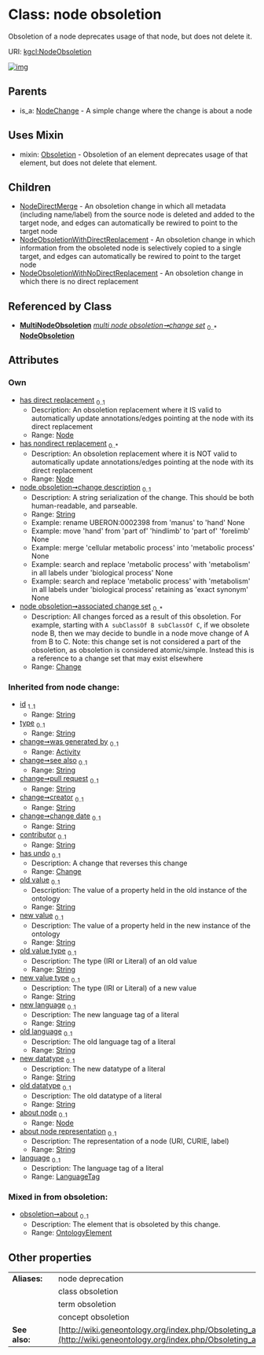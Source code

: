 
# Class: node obsoletion


Obsoletion of a node deprecates usage of that node, but does not delete it.

URI: [kgcl:NodeObsoletion](http://w3id.org/kgcl/NodeObsoletion)


[![img](https://yuml.me/diagram/nofunky;dir:TB/class/[OntologyElement],[Obsoletion],[NodeObsoletionWithNoDirectReplacement],[NodeObsoletionWithDirectReplacement],[Change]<associated%20change%20set%200..*-++[NodeObsoletion&#124;change_description:string%20%3F;about_node_representation(i):string%20%3F;language(i):language_tag%20%3F;old_value(i):string%20%3F;new_value(i):string%20%3F;old_value_type(i):string%20%3F;new_value_type(i):string%20%3F;new_language(i):string%20%3F;old_language(i):string%20%3F;new_datatype(i):string%20%3F;old_datatype(i):string%20%3F;id(i):string;type(i):string%20%3F;see_also(i):string%20%3F;pull_request(i):string%20%3F;creator(i):string%20%3F;change_date(i):string%20%3F;contributor(i):string%20%3F],[Node]<has%20nondirect%20replacement%200..*-%20[NodeObsoletion],[Node]<has%20direct%20replacement%200..1-%20[NodeObsoletion],[MultiNodeObsoletion]++-%20change%20set%200..*>[NodeObsoletion],[NodeObsoletion]uses%20-.->[Obsoletion],[NodeObsoletion]^-[NodeObsoletionWithNoDirectReplacement],[NodeObsoletion]^-[NodeObsoletionWithDirectReplacement],[NodeObsoletion]^-[NodeDirectMerge],[NodeChange]^-[NodeObsoletion],[NodeDirectMerge],[NodeChange],[Node],[MultiNodeObsoletion],[Change],[Activity])](https://yuml.me/diagram/nofunky;dir:TB/class/[OntologyElement],[Obsoletion],[NodeObsoletionWithNoDirectReplacement],[NodeObsoletionWithDirectReplacement],[Change]<associated%20change%20set%200..*-++[NodeObsoletion&#124;change_description:string%20%3F;about_node_representation(i):string%20%3F;language(i):language_tag%20%3F;old_value(i):string%20%3F;new_value(i):string%20%3F;old_value_type(i):string%20%3F;new_value_type(i):string%20%3F;new_language(i):string%20%3F;old_language(i):string%20%3F;new_datatype(i):string%20%3F;old_datatype(i):string%20%3F;id(i):string;type(i):string%20%3F;see_also(i):string%20%3F;pull_request(i):string%20%3F;creator(i):string%20%3F;change_date(i):string%20%3F;contributor(i):string%20%3F],[Node]<has%20nondirect%20replacement%200..*-%20[NodeObsoletion],[Node]<has%20direct%20replacement%200..1-%20[NodeObsoletion],[MultiNodeObsoletion]++-%20change%20set%200..*>[NodeObsoletion],[NodeObsoletion]uses%20-.->[Obsoletion],[NodeObsoletion]^-[NodeObsoletionWithNoDirectReplacement],[NodeObsoletion]^-[NodeObsoletionWithDirectReplacement],[NodeObsoletion]^-[NodeDirectMerge],[NodeChange]^-[NodeObsoletion],[NodeDirectMerge],[NodeChange],[Node],[MultiNodeObsoletion],[Change],[Activity])

## Parents

 *  is_a: [NodeChange](NodeChange.md) - A simple change where the change is about a node

## Uses Mixin

 *  mixin: [Obsoletion](Obsoletion.md) - Obsoletion of an element deprecates usage of that element, but does not delete that element.

## Children

 * [NodeDirectMerge](NodeDirectMerge.md) - An obsoletion change in which all metadata (including name/label) from the source node is deleted and added to the target node, and edges can automatically be rewired to point to the target node
 * [NodeObsoletionWithDirectReplacement](NodeObsoletionWithDirectReplacement.md) - An obsoletion change in which information from the obsoleted node is selectively copied to a single target, and edges can automatically be rewired to point to the target node
 * [NodeObsoletionWithNoDirectReplacement](NodeObsoletionWithNoDirectReplacement.md) - An obsoletion change in which there is no direct replacement

## Referenced by Class

 *  **[MultiNodeObsoletion](MultiNodeObsoletion.md)** *[multi node obsoletion➞change set](multi_node_obsoletion_change_set.md)*  <sub>0..\*</sub>  **[NodeObsoletion](NodeObsoletion.md)**

## Attributes


### Own

 * [has direct replacement](has_direct_replacement.md)  <sub>0..1</sub>
     * Description: An obsoletion replacement where it IS valid to automatically update annotations/edges pointing at the node with its direct replacement
     * Range: [Node](Node.md)
 * [has nondirect replacement](has_nondirect_replacement.md)  <sub>0..\*</sub>
     * Description: An obsoletion replacement where it is NOT valid to automatically update annotations/edges pointing at the node with its direct replacement
     * Range: [Node](Node.md)
 * [node obsoletion➞change description](node_obsoletion_change_description.md)  <sub>0..1</sub>
     * Description: A string serialization of the change. This should be both human-readable, and parseable.
     * Range: [String](types/String.md)
     * Example: rename UBERON:0002398 from 'manus' to 'hand' None
     * Example: move 'hand' from 'part of' 'hindlimb' to 'part of' 'forelimb' None
     * Example: merge 'cellular metabolic process' into 'metabolic process' None
     * Example: search and replace 'metabolic process' with 'metabolism' in all labels under 'biological process' None
     * Example: search and replace 'metabolic process' with 'metabolism' in all labels under 'biological process' retaining as 'exact synonym' None
 * [node obsoletion➞associated change set](node_obsoletion_associated_change_set.md)  <sub>0..\*</sub>
     * Description: All changes forced as a result of this obsoletion. For example, starting with `A subClassOf B subClassOf C`, if we obsolete node B, then we may decide to bundle in a node move change of A from B to C. Note: this change set is not considered a part of the obsoletion, as obsoletion is considered atomic/simple. Instead this is a reference to a change set that may exist elsewhere
     * Range: [Change](Change.md)

### Inherited from node change:

 * [id](id.md)  <sub>1..1</sub>
     * Range: [String](types/String.md)
 * [type](type.md)  <sub>0..1</sub>
     * Range: [String](types/String.md)
 * [change➞was generated by](change_was_generated_by.md)  <sub>0..1</sub>
     * Range: [Activity](Activity.md)
 * [change➞see also](change_see_also.md)  <sub>0..1</sub>
     * Range: [String](types/String.md)
 * [change➞pull request](change_pull_request.md)  <sub>0..1</sub>
     * Range: [String](types/String.md)
 * [change➞creator](change_creator.md)  <sub>0..1</sub>
     * Range: [String](types/String.md)
 * [change➞change date](change_change_date.md)  <sub>0..1</sub>
     * Range: [String](types/String.md)
 * [contributor](contributor.md)  <sub>0..1</sub>
     * Range: [String](types/String.md)
 * [has undo](has_undo.md)  <sub>0..1</sub>
     * Description: A change that reverses this change
     * Range: [Change](Change.md)
 * [old value](old_value.md)  <sub>0..1</sub>
     * Description: The value of a property held in the old instance of the ontology
     * Range: [String](types/String.md)
 * [new value](new_value.md)  <sub>0..1</sub>
     * Description: The value of a property held in the new instance of the ontology
     * Range: [String](types/String.md)
 * [old value type](old_value_type.md)  <sub>0..1</sub>
     * Description: The type (IRI or Literal) of an old value
     * Range: [String](types/String.md)
 * [new value type](new_value_type.md)  <sub>0..1</sub>
     * Description: The type (IRI or Literal) of a new value
     * Range: [String](types/String.md)
 * [new language](new_language.md)  <sub>0..1</sub>
     * Description: The new language tag of a literal
     * Range: [String](types/String.md)
 * [old language](old_language.md)  <sub>0..1</sub>
     * Description: The old language tag of a literal
     * Range: [String](types/String.md)
 * [new datatype](new_datatype.md)  <sub>0..1</sub>
     * Description: The new datatype of a literal
     * Range: [String](types/String.md)
 * [old datatype](old_datatype.md)  <sub>0..1</sub>
     * Description: The old datatype of a literal
     * Range: [String](types/String.md)
 * [about node](about_node.md)  <sub>0..1</sub>
     * Range: [Node](Node.md)
 * [about node representation](about_node_representation.md)  <sub>0..1</sub>
     * Description: The representation of a node (URI, CURIE, label) 
     * Range: [String](types/String.md)
 * [language](language.md)  <sub>0..1</sub>
     * Description: The language tag of a literal
     * Range: [LanguageTag](types/LanguageTag.md)

### Mixed in from obsoletion:

 * [obsoletion➞about](obsoletion_about.md)  <sub>0..1</sub>
     * Description: The element that is obsoleted by this change.
     * Range: [OntologyElement](OntologyElement.md)

## Other properties

|  |  |  |
| --- | --- | --- |
| **Aliases:** | | node deprecation |
|  | | class obsoletion |
|  | | term obsoletion |
|  | | concept obsoletion |
| **See also:** | | [http://wiki.geneontology.org/index.php/Obsoleting_an_Existing_Ontology_Term](http://wiki.geneontology.org/index.php/Obsoleting_an_Existing_Ontology_Term) |

